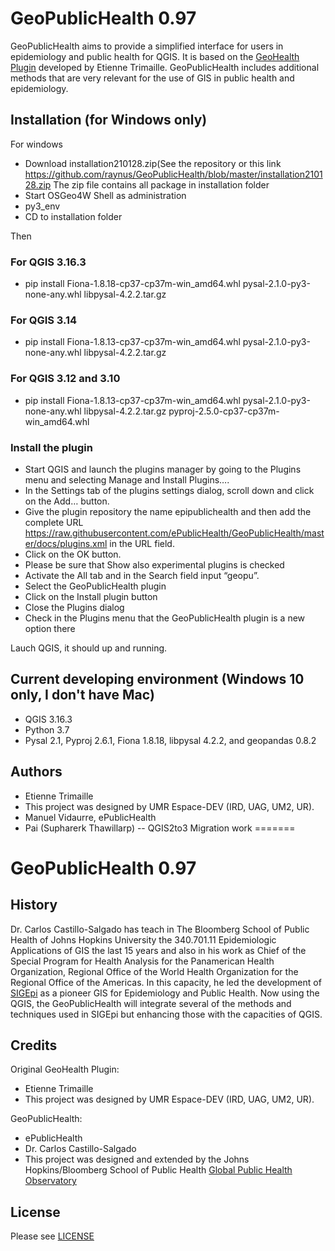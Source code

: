 # GeoPublicHealth 0.97

GeoPublicHealth aims to provide a simplified interface for users in epidemiology and public health for QGIS. It is based on the [GeoHealth Plugin](https://github.com/Gustry/GeoHealth) developed by Etienne Trimaille. GeoPublicHealth includes additional methods that are very relevant for the use of GIS in public health and epidemiology.

## Installation (for Windows only)
  
For windows 
- Download installation210128.zip(See the repository or this link https://github.com/raynus/GeoPublicHealth/blob/master/installation210128.zip 
The zip file contains all package in installation folder
- Start OSGeo4W Shell as administration
- py3_env
- CD to installation folder

Then

### For QGIS 3.16.3
- pip install Fiona-1.8.18-cp37-cp37m-win_amd64.whl pysal-2.1.0-py3-none-any.whl libpysal-4.2.2.tar.gz  

### For QGIS 3.14
- pip install Fiona-1.8.13-cp37-cp37m-win_amd64.whl pysal-2.1.0-py3-none-any.whl libpysal-4.2.2.tar.gz  
### For QGIS 3.12 and 3.10  
- pip install Fiona-1.8.13-cp37-cp37m-win_amd64.whl pysal-2.1.0-py3-none-any.whl libpysal-4.2.2.tar.gz pyproj-2.5.0-cp37-cp37m-win_amd64.whl  
### Install the plugin
- Start QGIS and launch the plugins manager by going to the Plugins menu and selecting Manage and Install Plugins….
- In the Settings tab of the plugins settings dialog, scroll down and click on the Add…
button.
- Give the plugin repository the name epipublichealth and then add the complete URL
https://raw.githubusercontent.com/ePublicHealth/GeoPublicHealth/master/docs/plugins.xml in the URL field.
- Click on the OK button.
- Please be sure that Show also experimental plugins is checked
- Activate the All tab and in the Search field input “geopu”.
- Select the GeoPublicHealth plugin
- Click on the Install plugin button
- Close the Plugins dialog
- Check in the Plugins menu that the GeoPublicHealth plugin is a new option there

Lauch QGIS, it should up and running.

## Current developing environment (Windows 10 only, I don't have Mac)
- QGIS 3.16.3 
- Python 3.7
- Pysal 2.1, Pyproj 2.6.1, Fiona 1.8.18, libpysal 4.2.2, and geopandas 0.8.2

## Authors
  * Etienne Trimaille
  * This project was designed by UMR Espace-DEV (IRD, UAG, UM2, UR).
  * Manuel Vidaurre, ePublicHealth
  * Pai (Supharerk Thawillarp) -- QGIS2to3 Migration work
=======

# GeoPublicHealth 0.97

## History
Dr. Carlos Castillo-Salgado has teach in The Bloomberg School of Public Health of Johns Hopkins University the 340.701.11 Epidemiologic Applications of GIS the last 15 years and also in his work as Chief of the Special Program for Health Analysis for the Panamerican Health Organization, Regional Office of the World Health Organization for the Regional Office of the Americas. In this capacity, he led the development of [SIGEpi](http://ais.paho.org/sigepi/index.asp?xml=sigepi/index.htm&lang=en) as a pioneer GIS for Epidemiology and Public Health. Now using the QGIS, the GeoPublicHealth will integrate several of the methods and techniques used in SIGEpi but enhancing those with the capacities of QGIS.
  
## Credits

Original GeoHealth Plugin:
   * Etienne Trimaille
   * This project was designed by UMR Espace-DEV (IRD, UAG, UM2, UR).

GeoPublicHealth:
  * ePublicHealth
  * Dr. Carlos Castillo-Salgado
  * This project was designed and extended by the Johns Hopkins/Bloomberg School of Public Health [Global Public Health Observatory](http://gpho.info/)

## License
Please see [LICENSE](LICENSE)
